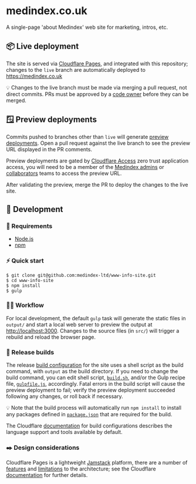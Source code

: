 # medindex.co.uk

A single-page 'about Medindex' web site for marketing, intros, etc.

## 📦 Live deployment

The site is served via [Cloudflare Pages](https://pages.cloudflare.com/), and integrated with this repository; changes to the `live` branch are automatically deployed to <https://medindex.co.uk>

💡 Changes to the live branch must be made via merging a pull request, not direct commits. PRs must be approved by a [code owner](CODEOWNERS) before they can be merged.

## 🪟 Preview deployments

Commits pushed to branches other than `live` will generate [preview deployments](https://developers.cloudflare.com/pages/platform/preview-deployments/). Open a pull request against the live branch to see the preview URL displayed in the PR comments.

Preview deployments are gated by [Cloudflare Access](https://www.cloudflare.com/en-gb/products/zero-trust/access/) zero trust application access, you will need to be a member of the [Medindex admins](https://github.com/orgs/medindex-ltd/teams/admins) or [collaborators](https://github.com/orgs/medindex-ltd/teams/collaborators) teams to access the preview URL.

After validating the preview, merge the PR to deploy the changes to the live site.

## 🔧 Development

### 🧰 Requirements

- [Node.js](https://nodejs.org/)
- [npm](https://www.npmjs.com/)

### ⚡️ Quick start

```shell
$ git clone git@github.com:medindex-ltd/www-info-site.git
$ cd www-info-site
$ npm install
$ gulp
```

### 👩‍💻 Workflow

For local development, the default `gulp` task will generate the static files in `output/` and start a local web server to preview the output at <http://localhost:3000>. Changes to the source files (in `src/`) will trigger a rebuild and reload the browser page.

### 🚀 Release builds

The release [build configuration](https://developers.cloudflare.com/pages/platform/build-configuration/) for the site uses a shell script as the build command, with `output` as the build directory. If you need to change the build command, you can edit shell script, [`build.sh`](build.sh), and/or the Gulp recipe file, [`gulpfile.js`](gulpfile.js), accordingly. Fatal errors in the build script will cause the preview deployment to fail; verify the preview deployment succeeded following any changes, or roll back if necessary.

💡 Note that the build process will automatically run `npm install`  to install any packages defined in [`package.json`](package.json) that are required for the build.

The Cloudflare [documentation](https://developers.cloudflare.com/pages/platform/build-configuration/#language-support-and-tools) for build configurations describes the language support and tools available by default.

### ✒️ Design considerations

Cloudflare Pages is a lightweight [Jamstack](https://jamstack.org) platform, there are a number of [features](https://developers.cloudflare.com/pages/platform/serving-pages/) and [limitations](https://developers.cloudflare.com/pages/platform/known-issues/) to the architecture; see the Cloudflare [documentation](https://developers.cloudflare.com/pages/platform/) for further details.
